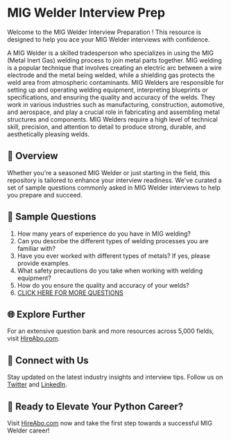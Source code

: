 # MIG Welder Interview Prep

Welcome to the MIG Welder Interview Preparation ! This resource is designed to help you ace your MIG Welder interviews with confidence.

A MIG Welder is a skilled tradesperson who specializes in using the MIG (Metal Inert Gas) welding process to join metal parts together. MIG welding is a popular technique that involves creating an electric arc between a wire electrode and the metal being welded, while a shielding gas protects the weld area from atmospheric contaminants. MIG Welders are responsible for setting up and operating welding equipment, interpreting blueprints or specifications, and ensuring the quality and accuracy of the welds. They work in various industries such as manufacturing, construction, automotive, and aerospace, and play a crucial role in fabricating and assembling metal structures and components. MIG Welders require a high level of technical skill, precision, and attention to detail to produce strong, durable, and aesthetically pleasing welds.

## 🚀 Overview

Whether you're a seasoned MIG Welder or just starting in the field, this repository is tailored to enhance your interview readiness. We've curated a set of sample questions commonly asked in MIG Welder interviews to help you prepare and succeed.

## 📝 Sample Questions

1. How many years of experience do you have in MIG welding?
2. Can you describe the different types of welding processes you are familiar with?
3. Have you ever worked with different types of metals? If yes, please provide examples.
4. What safety precautions do you take when working with welding equipment?
5. How do you ensure the quality and accuracy of your welds?
6. [CLICK HERE FOR MORE QUESTIONS](https://hireabo.com/job/12_3_4/MIG%20Welder)

## 🌐 Explore Further

For an extensive question bank and more resources across 5,000 fields, visit [HireAbo.com](https://www.hireabo.com).

## 📱 Connect with Us

Stay updated on the latest industry insights and interview tips. Follow us on [Twitter](https://twitter.com/hireabo) and [LinkedIn](https://www.linkedin.com/in/hire-abo-3609972a8/).

## 🚀 Ready to Elevate Your Python Career?

Visit [HireAbo.com](https://www.hireabo.com) now and take the first step towards a successful MIG Welder career!